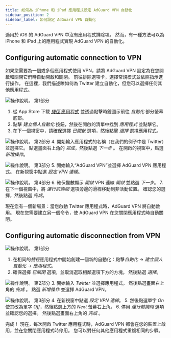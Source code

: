 ```yaml
---
title: 如何為 iPhone 和 iPad 應用程式設定 AdGuard VPN 自動化
sidebar_position: 2
sidebar_label: 如何設定 AdGuard VPN 自動化
---
```


適用於 iOS 的 AdGuard VPN 中沒有應用程式排除項。 然而，有一種方法可以為 iPhone 和 iPad 上的應用程式實現 AdGuard VPN 的自動化。

## Configuring automatic connection to VPN

如果您需要為一個或多個應用程式使用 VPN，請將 AdGuard VPN 設定為在您開啟和關閉它們時自動開啟和關閉。 前往排除選項卡，選擇常規模式並依照指示進行操作。 在這裡，我們描述瞭如何為 Twitter 建立自動化，但您可以選擇任何其他應用程式。

![操作說明。 第1部分](https://cdn.adguardvpn.com/public/Adguard/Blog/VPNauto/vpn_on1_en.jpg)

1. 從 App Store 下載 [ *捷徑* 應用程式](https://apps.apple.com/us/app/shortcuts/id915249334) 並透過點擊時鐘圖示前往 *自動化* 部分螢幕底部。
2. 點擊 *建立個人自動化* 按鈕，然後在開啟的清單中找到 *應用程式* 並點擊它。
3. 在下一個視窗中，請確保選擇 *已開啟* 選項，然後點擊 *選擇* 選擇應用程式。

![操作說明。 第2部分](https://cdn.adguardvpn.com/public/Adguard/Blog/VPNauto/vpn_on2_en.jpg)
4. 開始輸入應用程式的名稱（在我們的例子中是 Twitter）並選擇它。 點選畫面右上角的 *完成*，然後點選 *下一步* 。 在開啟的視窗中，點選 *新增操作*。

![操作說明。 第3部分](https://cdn.adguardvpn.com/public/Adguard/Blog/VPNauto/vpn_on3_en.jpg)
5. 開始輸入“AdGuard VPN”並選擇 AdGuard VPN 應用程式。 在新視窗中點選 *設定 VPN 連線*。

![操作說明。 第4部分](https://cdn.adguardvpn.com/public/Adguard/Blog/VPNauto/vpn_on4_en.jpg)
6. 確保變數顯示 *開啟* VPN 連線 *開啟* 並點選 *下一步*。
7. 在下一個視窗中，將 *運行前詢問* 選項旁邊的滑桿移動到非活動位置。 確認您的選擇，然後點選 *完成*。

現在您有一個新場景：當您啟動 Twitter 應用程式時，AdGuard VPN 將自動啟用。 現在您需要建立另一個命令，使 AdGuard VPN 在您關閉應用程式時自動關閉。

## Configuring automatic disconnection from VPN

![操作說明。 第1部分](https://cdn.adguardvpn.com/public/Adguard/Blog/VPNauto/vpn_off1_en.jpg)

1. 在相同的*捷徑*應用程式中開始創建一個新的自動化：點擊*自動化* → *建立個人自動化* → *應用程式*。
2. 確保選擇 *已關閉* 選項，並取消選取相鄰選項下方的方塊。 然後點選 *選擇*。

![操作說明。 第2部分](https://cdn.adguardvpn.com/public/Adguard/Blog/VPNauto/vpn_off2_en.jpg)
3. 開始輸入 *Twitter* 並選擇應用程式。 然後點選畫面右上角的 *完成* 。 點選 *新增操作* 並選擇 AdGuard VPN。

![操作說明。 第3部分](https://cdn.adguardvpn.com/public/Adguard/Blog/VPNauto/vpn_off3_en.jpg)
4. 在新視窗中點選 *設定 VPN 連線*。
5. 然後點選單字 *On* 使其改為單字 *Off*，然後點選上方的 *Next* 螢幕右上角。
6. 停用 *運行前詢問* 選項並確認您的選擇。 然後點選畫面右上角的 *完成* 。

完成！ 現在，每次開啟 Twitter 應用程式時，AdGuard VPN 都會在您的裝置上啟用，並在您關閉應用程式時停用。 您可以對任何其他應用程式重複相同的步驟。
